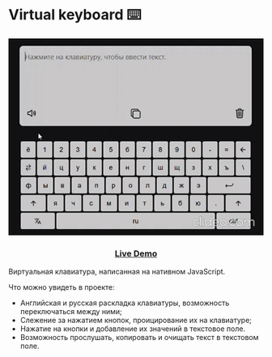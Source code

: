 # Virtual keyboard :keyboard:

![image](img/klaviatura-mozilla-firefox-2022-07-10-22-25-00-trim_2J7TMa9H.gif)

<h3 align="center">
  <a align="center" href="https://usweeboy.github.io/virtual-keyboard/">Live Demo</a>
</h3>

Виртуальная клавиатура, написанная на нативном JavaScript.

Что можно увидеть в проекте:
- Английская и русская раскладка клавиатуры, возможность переключаться между ними;
- Слежение за нажатием кнопок, проицирование их на клавиатуре;
- Нажатие на кнопки и добавление их значений в текстовое поле.
- Возможность прослушать, копировать и очищать текст в текстовом поле.
